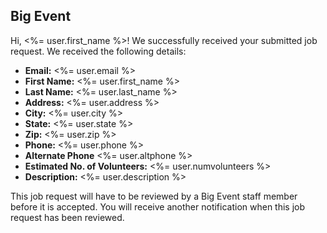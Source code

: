 ## Big Event

Hi, <%= user.first_name %>! We successfully received your submitted job request. We received the following details:

 - **Email:** <%= user.email %>
 - **First Name:** <%= user.first_name %>
 - **Last Name:** <%= user.last_name %>
 - **Address:** <%= user.address %>
 - **City:** <%= user.city %>
 - **State:** <%= user.state %>
 - **Zip:** <%= user.zip %>
 - **Phone:** <%= user.phone %>
 - **Alternate Phone** <%= user.altphone %>
 - **Estimated No. of Volunteers:** <%= user.numvolunteers %>
 - **Description:** <%= user.description %>

This job request will have to be reviewed by a Big Event staff member before it is accepted. You will receive another notification when this job request has been reviewed.
